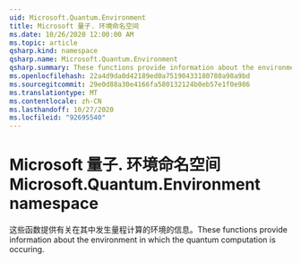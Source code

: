 ```yaml
---
uid: Microsoft.Quantum.Environment
title: Microsoft 量子. 环境命名空间
ms.date: 10/26/2020 12:00:00 AM
ms.topic: article
qsharp.kind: namespace
qsharp.name: Microsoft.Quantum.Environment
qsharp.summary: These functions provide information about the environment in which the quantum computation is occuring.
ms.openlocfilehash: 22a4d9da0d42189ed0a75190433180780a98a9bd
ms.sourcegitcommit: 29e0d88a30e4166fa580132124b0eb57e1f0e986
ms.translationtype: MT
ms.contentlocale: zh-CN
ms.lasthandoff: 10/27/2020
ms.locfileid: "92695540"
---
```

# <a name="microsoftquantumenvironment-namespace"></a><span data-ttu-id="805c3-102">Microsoft 量子. 环境命名空间</span><span class="sxs-lookup"><span data-stu-id="805c3-102">Microsoft.Quantum.Environment namespace</span></span>

<span data-ttu-id="805c3-103">这些函数提供有关在其中发生量程计算的环境的信息。</span><span class="sxs-lookup"><span data-stu-id="805c3-103">These functions provide information about the environment in which the quantum computation is occuring.</span></span>

